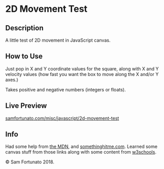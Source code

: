 # 2D Movement Test

## Description

A little test of 2D movement in JavaScript canvas.

## How to Use

Just pop in X and Y coordinate values for the square, along with X and Y velocity values (how fast you want the box to move along the X and/or Y axes.)

Takes positive and negative numbers (integers or floats).

## Live Preview

[samfortunato.com/misc/javascript/2d-movement-test](http://samfortunato.com/misc/javascript/2d-movement-test/)

## Info

Had some help from [the MDN](https://developer.mozilla.org/en-US/docs/Games/Tutorials/2D_Breakout_game_pure_JavaScript), and [somethinghitme.com](http://www.somethinghitme.com/2013/01/09/creating-a-canvas-platformer-tutorial-part-one/). Learned some canvas stuff from those links along with some content from [w3schools](https://www.w3schools.com/graphics/canvas_intro.asp).

&copy; Sam Fortunato 2018.